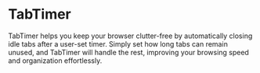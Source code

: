 # TabTimer
TabTimer helps you keep your browser clutter-free by automatically closing idle tabs after a user-set timer. Simply set how long tabs can remain unused, and TabTimer will handle the rest, improving your browsing speed and organization effortlessly.
